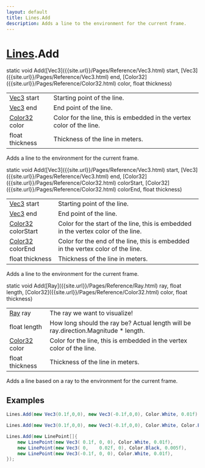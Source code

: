 ```yaml
---
layout: default
title: Lines.Add
description: Adds a line to the environment for the current frame.
---
```

# [Lines]({{site.url}}/Pages/Reference/Lines.html).Add

<div class='signature' markdown='1'>
static void Add([Vec3]({{site.url}}/Pages/Reference/Vec3.html) start, [Vec3]({{site.url}}/Pages/Reference/Vec3.html) end, [Color32]({{site.url}}/Pages/Reference/Color32.html) color, float thickness)
</div>

|  |  |
|--|--|
|[Vec3]({{site.url}}/Pages/Reference/Vec3.html) start|Starting point of the line.|
|[Vec3]({{site.url}}/Pages/Reference/Vec3.html) end|End point of the line.|
|[Color32]({{site.url}}/Pages/Reference/Color32.html) color|Color for the line, this is embedded in the vertex color of the line.|
|float thickness|Thickness of the line in meters.|

Adds a line to the environment for the current frame.
<div class='signature' markdown='1'>
static void Add([Vec3]({{site.url}}/Pages/Reference/Vec3.html) start, [Vec3]({{site.url}}/Pages/Reference/Vec3.html) end, [Color32]({{site.url}}/Pages/Reference/Color32.html) colorStart, [Color32]({{site.url}}/Pages/Reference/Color32.html) colorEnd, float thickness)
</div>

|  |  |
|--|--|
|[Vec3]({{site.url}}/Pages/Reference/Vec3.html) start|Starting point of the line.|
|[Vec3]({{site.url}}/Pages/Reference/Vec3.html) end|End point of the line.|
|[Color32]({{site.url}}/Pages/Reference/Color32.html) colorStart|Color for the start of the line, this is embedded in the vertex color of the line.|
|[Color32]({{site.url}}/Pages/Reference/Color32.html) colorEnd|Color for the end of the line, this is embedded in the vertex color of the line.|
|float thickness|Thickness of the line in meters.|

Adds a line to the environment for the current frame.
<div class='signature' markdown='1'>
static void Add([Ray]({{site.url}}/Pages/Reference/Ray.html) ray, float length, [Color32]({{site.url}}/Pages/Reference/Color32.html) color, float thickness)
</div>

|  |  |
|--|--|
|[Ray]({{site.url}}/Pages/Reference/Ray.html) ray|The ray we want to visualize!|
|float length|How long should the ray be? Actual length will be ray.direction.Magnitude * length.|
|[Color32]({{site.url}}/Pages/Reference/Color32.html) color|Color for the line, this is embedded in the vertex color of the line.|
|float thickness|Thickness of the line in meters.|

Adds a line based on a ray to the environment for the current frame.




## Examples

```csharp
Lines.Add(new Vec3(0.1f,0,0), new Vec3(-0.1f,0,0), Color.White, 0.01f);
```
```csharp
Lines.Add(new Vec3(0.1f,0,0), new Vec3(-0.1f,0,0), Color.White, Color.Black, 0.01f);
```
```csharp
Lines.Add(new LinePoint[]{ 
    new LinePoint(new Vec3( 0.1f, 0, 0), Color.White, 0.01f),
    new LinePoint(new Vec3( 0,    0.02f, 0), Color.Black, 0.005f),
    new LinePoint(new Vec3(-0.1f, 0, 0), Color.White, 0.01f),
});
```


